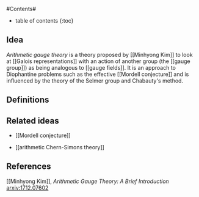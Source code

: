 #Contents#
* table of contents
{:toc}

## Idea

_Arithmetic gauge theory_ is a theory proposed by [[Minhyong Kim]] to look at [[Galois representations]] with an action of another group (the [[gauge group]]) as being analogous to [[gauge fields]]. It is an approach to Diophantine problems such as the effective [[Mordell conjecture]] and is influenced by the theory of the Selmer group and Chabauty's method.

## Definitions

## Related ideas

* [[Mordell conjecture]]

* [[arithmetic Chern-Simons theory]]

## References

[[Minhyong Kim]], _Arithmetic Gauge Theory: A Brief Introduction_ [arxiv:1712.07602](https://arxiv.org/abs/1712.07602)